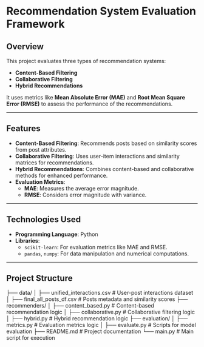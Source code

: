 # Recommendation System Evaluation Framework

## Overview
This project evaluates three types of recommendation systems:  
- **Content-Based Filtering**
- **Collaborative Filtering**
- **Hybrid Recommendations**

It uses metrics like **Mean Absolute Error (MAE)** and **Root Mean Square Error (RMSE)** to assess the performance of the recommendations.

---

## Features
- **Content-Based Filtering**: Recommends posts based on similarity scores from post attributes.
- **Collaborative Filtering**: Uses user-item interactions and similarity matrices for recommendations.
- **Hybrid Recommendations**: Combines content-based and collaborative methods for enhanced performance.
- **Evaluation Metrics**:
  - **MAE**: Measures the average error magnitude.
  - **RMSE**: Considers error magnitude with variance.

---

## Technologies Used
- **Programming Language**: Python
- **Libraries**:
  - `scikit-learn`: For evaluation metrics like MAE and RMSE.
  - `pandas`, `numpy`: For data manipulation and numerical computations.

---

## Project Structure
├── data/ │ ├── unified_interactions.csv # User-post interactions dataset │ ├── final_all_posts_df.csv # Posts metadata and similarity scores ├── recommenders/ │ ├── content_based.py # Content-based recommendation logic │ ├── collaborative.py # Collaborative filtering logic │ ├── hybrid.py # Hybrid recommendation logic ├── evaluation/ │ ├── metrics.py # Evaluation metrics logic │ ├── evaluate.py # Scripts for model evaluation ├── README.md # Project documentation └── main.py # Main script for execution

